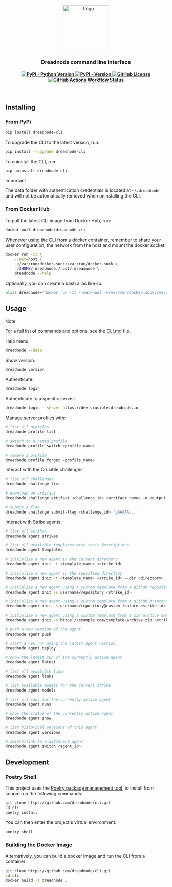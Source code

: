 <p align="center">
    <img
    src="https://d1lppblt9t2x15.cloudfront.net/logos/5714928f3cdc09503751580cffbe8d02.png"
    alt="Logo"
    align="center"
    width="144px"
    height="144px"
    />
</p>

<h3 align="center">
Dreadnode command line interface
</h3>

<h4 align="center">
    <a href="https://pypi.org/project/dreadnode-cli/" target="_blank">
        <img alt="PyPI - Python Version" src="https://img.shields.io/pypi/pyversions/dreadnode-cli">
        <img alt="PyPI - Version" src="https://img.shields.io/pypi/v/dreadnode-cli">
    </a>
    <a href="https://github.com/dreadnode/cli/blob/main/LICENSE" target="_blank">
        <img alt="GitHub License" src="https://img.shields.io/github/license/dreadnode/cli">
    </a>
    <a href="https://github.com/dreadnode/cli/actions/workflows/ci.yml">
        <img alt="GitHub Actions Workflow Status" src="https://github.com/dreadnode/cli/actions/workflows/ci.yml/badge.svg">
    </a>
</h4>

</br>

## Installing

### From PyPi

```bash
pip install dreadnode-cli
```

To upgrade the CLI to the latest version, run:

```bash
pip install --upgrade dreadnode-cli
```

To uninstall the CLI, run:

```bash
pip uninstall dreadnode-cli
```

> [!IMPORTANT]  
> The data folder with authentication credentials is located at `~/.dreadnode` and will not be automatically removed when uninstalling the CLI. 

### From Docker Hub

To pull the latest CLI image from Docker Hub, run:

```bash
docker pull dreadnode/dreadnode-cli
```

Whenever using the CLI from a docker container, remember to share your user configuration, the network from the host and mount the docker socket:

```bash
docker run -it \
    --net=host \
    -v/var/run/docker.sock:/var/run/docker.sock \
    -v$HOME/.dreadnode:/root/.dreadnode \
    dreadnode --help
```

Optionally, you can create a bash alias like so:

```bash
alias dreadnode='docker run -it --net=host -v/var/run/docker.sock:/var/run/docker.sock -v$HOME/.dreadnode:/root/.dreadnode dreadnode'
```

## Usage

> [!NOTE]
> For a full list of commands and options, see the [CLI.md](./CLI.md) file.

Help menu:

```bash
dreadnode --help
```

Show version:

```bash
dreadnode version
```

Authenticate:

```bash
dreadnode login
```

Authenticate to a specific server:

```bash
dreadnode login --server https://dev-crucible.dreadnode.io
```

Manage server profiles with:

```bash
# list all profiles
dreadnode profile list

# switch to a named profile
dreadnode profile switch <profile_name>

# remove a profile
dreadnode profile forget <profile_name>
```

Interact with the Crucible challenges:

```bash
# list all challenges
dreadnode challenge list

# download an artifact
dreadnode challenge artifact <challenge_id> <artifact_name> -o <output_path>

# submit a flag
dreadnode challenge submit-flag <challenge_id> 'gAAAAA...'
```

Interact with Strike agents:

```bash
# list all strikes
dreadnode agent strikes

# list all available templates with their descriptions
dreadnode agent templates

# initialize a new agent in the current directory
dreadnode agent init -t <template_name> <strike_id> 

# initialize a new agent in the specified directory
dreadnode agent init -t <template_name> <strike_id> --dir <directory>

# initialize a new agent using a custom template from a github repository
dreadnode agent init -s username/repository <strike_id>

# initialize a new agent using a custom template from a github branch/tag
dreadnode agent init -s username/repository@custom-feature <strike_id>

# initialize a new agent using a custom template from a ZIP archive URL
dreadnode agent init -s https://example.com/template-archive.zip <strike_id>

# push a new version of the agent
dreadnode agent push

# start a new run using the latest agent version.
dreadnode agent deploy

# show the latest run of the currently active agent
dreadnode agent latest

# list all available links
dreadnode agent links

# list available models for the current strike
dreadnode agent models

# list all runs for the currently active agent  
dreadnode agent runs

# show the status of the currently active agent
dreadnode agent show

# list historical versions of this agent
dreadnode agent versions

# switch/link to a different agent
dreadnode agent switch <agent_id>
```

## Development

### Poetry Shell

This project uses the [Poetry package management tool](https://python-poetry.org/), to install from source run the following commands:

```bash
git clone https://github.com/dreadnode/cli.git
cd cli
poetry install
```

You can then enter the project's virtual environment:

```bash
poetry shell
```

### Building the Docker Image

Alternatively, you can build a docker image and run the CLI from a container:

```bash
git clone https://github.com/dreadnode/cli.git
cd cli
docker build -t dreadnode .
```